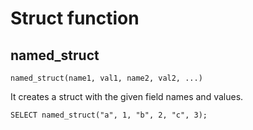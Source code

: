 # Struct function

## named_struct

    named_struct(name1, val1, name2, val2, ...)

It creates a struct with the given field names and values.

    SELECT named_struct("a", 1, "b", 2, "c", 3);
